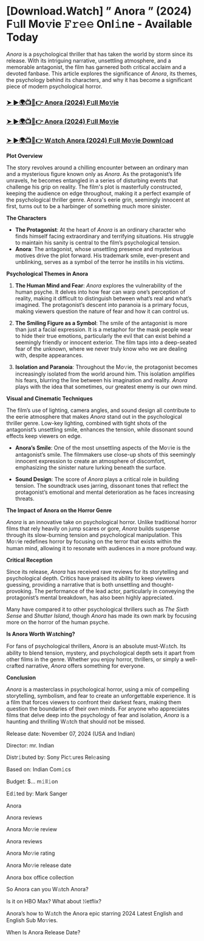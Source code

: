 # [Download.Watch] ” Anora ” (2024) F𝚞ll Mo𝚟ie 𝙵𝚛𝚎𝚎 Onl𝚒ne - Available Today

*Anora* is a psychological thriller that has taken the world by storm since its release. With its intriguing narrative, unsettling atmosphere, and a memorable antagonist, the film has garnered both critical acclaim and a devoted fanbase. This article explores the significance of *Anora*, its themes, the psychology behind its characters, and why it has become a significant piece of modern psychological horror.

<h3><a href="https://t.co/d6MaxqEqjb">➤ ►🌍📺📱👉 Anora (2024) F𝚞ll Mo𝚟ie</a></h3>

<h3><a href="https://t.co/d6MaxqEqjb">➤ ►🌍📺📱👉 Anora (2024) F𝚞ll Mo𝚟ie</a></h3>

<h3><a href="https://t.co/d6MaxqEqjb">➤ ►🌍📺📱👉 W𝚊tch Anora (2024) F𝚞ll Mo𝚟ie Downl𝚘ad</a></h3>

**Plot Overview**

The story revolves around a chilling encounter between an ordinary man and a mysterious figure known only as *Anora*. As the protagonist’s life unravels, he becomes entangled in a series of disturbing events that challenge his grip on reality. The film's plot is masterfully constructed, keeping the audience on edge throughout, making it a perfect example of the psychological thriller genre. Anora's eerie grin, seemingly innocent at first, turns out to be a harbinger of something much more sinister.

**The Characters**

- **The Protagonist**: At the heart of *Anora* is an ordinary character who finds himself facing extraordinary and terrifying situations. His struggle to maintain his sanity is central to the film’s psychological tension.
- **Anora**: The antagonist, whose unsettling presence and mysterious motives drive the plot forward. His trademark smile, ever-present and unblinking, serves as a symbol of the terror he instills in his victims.

**Psychological Themes in Anora**

1. **The Human Mind and Fear**: *Anora* explores the vulnerability of the human psyche. It delves into how fear can warp one’s perception of reality, making it difficult to distinguish between what’s real and what’s imagined. The protagonist’s descent into paranoia is a primary focus, making viewers question the nature of fear and how it can control us.

2. **The Smiling Figure as a Symbol**: The smile of the antagonist is more than just a facial expression. It is a metaphor for the mask people wear to hide their true emotions, particularly the evil that can exist behind a seemingly friendly or innocent exterior. The film taps into a deep-seated fear of the unknown, where we never truly know who we are dealing with, despite appearances.

3. **Isolation and Paranoia**: Throughout the Mo𝚟ie, the protagonist becomes increasingly isolated from the world around him. This isolation amplifies his fears, blurring the line between his imagination and reality. *Anora* plays with the idea that sometimes, our greatest enemy is our own mind.

**Visual and Cinematic Techniques**

The film’s use of lighting, camera angles, and sound design all contribute to the eerie atmosphere that makes *Anora* stand out in the psychological thriller genre. Low-key lighting, combined with tight shots of the antagonist’s unsettling smile, enhances the tension, while dissonant sound effects keep viewers on edge.

- **Anora’s Smile**: One of the most unsettling aspects of the Mo𝚟ie is the antagonist’s smile. The filmmakers use close-up shots of this seemingly innocent expression to create an atmosphere of discomfort, emphasizing the sinister nature lurking beneath the surface.

- **Sound Design**: The score of *Anora* plays a critical role in building tension. The soundtrack uses jarring, dissonant tones that reflect the protagonist’s emotional and mental deterioration as he faces increasing threats.

**The Impact of Anora on the Horror Genre**

*Anora* is an innovative take on psychological horror. Unlike traditional horror films that rely heavily on jump scares or gore, *Anora* builds suspense through its slow-burning tension and psychological manipulation. This Mo𝚟ie redefines horror by focusing on the terror that exists within the human mind, allowing it to resonate with audiences in a more profound way.

**Critical Reception**

Since its release, *Anora* has received rave reviews for its storytelling and psychological depth. Critics have praised its ability to keep viewers guessing, providing a narrative that is both unsettling and thought-provoking. The performance of the lead actor, particularly in conveying the protagonist’s mental breakdown, has also been highly appreciated. 

Many have compared it to other psychological thrillers such as *The Sixth Sense* and *Shutter Island*, though *Anora* has made its own mark by focusing more on the horror of the human psyche.

**Is Anora Worth W𝚊tching?**

For fans of psychological thrillers, *Anora* is an absolute must-W𝚊tch. Its ability to blend tension, mystery, and psychological depth sets it apart from other films in the genre. Whether you enjoy horror, thrillers, or simply a well-crafted narrative, *Anora* offers something for everyone. 

**Conclusion**

*Anora* is a masterclass in psychological horror, using a mix of compelling storytelling, symbolism, and fear to create an unforgettable experience. It is a film that forces viewers to confront their darkest fears, making them question the boundaries of their own minds. For anyone who appreciates films that delve deep into the psychology of fear and isolation, *Anora* is a haunting and thrilling W𝚊tch that should not be missed.

Release date: November 07, 2024 (USA and Indian)

Director: mr. Indian

Distr𝚒buted by: Sony Pic𝚝ures Rel𝚎asing

Based on: Indian Com𝚒cs

Budget: $... m𝚒ll𝚒on

Ed𝚒ted by: Mark Sanger

Anora

Anora reviews

Anora Mo𝚟ie review

Anora reviews

Anora Mo𝚟ie rating

Anora Mo𝚟ie release date

Anora box office collection

So Anora can you W𝚊tch Anora?

Is it on HBO Max? What about 𝙽etflix?

Anora’s how to W𝚊tch the Anora epic starring 2024 Latest English and English Sub Mo𝚟ies.

When Is Anora Release Date?
